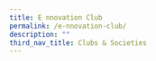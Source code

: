 ```yaml
---
title: E nnovation Club
permalink: /e-nnovation-club/
description: ""
third_nav_title: Clubs & Societies
---
```


